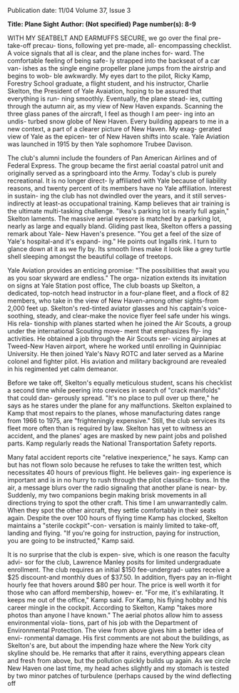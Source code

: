 Publication date: 11/04
Volume 37, Issue 3

**Title: Plane Sight**
**Author:  (Not specified)**
**Page number(s): 8-9**

WITH MY SEATBELT AND EARMUFFS SECURE,
we go over the final pre-take-off precau-
tions, following yet
pre-made, all-
encompassing checklist. A voice signals
that all is clear, and the plane inches for-
ward. The comfortable feeling of being safe-
ly strapped into the backseat of a car van-
ishes as the single engine propeller plane
jumps from the airstrip and begins to wob-
ble awkwardly. My eyes dart to the pilot,
Ricky Kamp, Forestry School graduate, a
flight student, and his instructor, Charlie
Skelton, the President of Yale Avaiation,
hoping to be assured that everything is run-
ning smoothly. Eventually, the plane stead-
ies, cutting through the autumn air, as my
view of New Haven expands. Scanning the
three glass panes of the aircraft, I feel as
though I am peer-
ing into an undis-
turbed snow globe
of New Haven.
Every
building
appears to me in a
new context, a
part of a clearer
picture of New
Haven. My exag-
gerated view of
Yale as the epicen-
ter of New Haven
shifts into scale.
Yale Aviation
was launched in
1915 by then Yale
sophomore
Trubee Davison.


The club's alumni include the founders of
Pan American Airlines and of Federal
Express. The group became the first aerial
coastal patrol unit and originally served as
a springboard into the Army. Today's club
is purely recreational. It is no longer direct-
ly affiliated with Yale because of liability
reasons, and twenty percent of its members
have no Yale affiliation. Interest in sustain-
ing the club has not dwindled over the
years, and it still serves-indirectly at least-as
occupational training. Kamp believes that
air training is the ultimate multi-tasking
challenge.
"Ikea's parking lot is nearly full again,"
Skelton laments. The massive aerial eyesore
is matched by a parking lot, nearly as large
and equally bland. Gliding past Ikea,
Skelton offers a passing remark about Yale-
New Haven's presence. "You get a feel of
the size of Yale's hospital-and it's expand-
ing." He points out Ingalls rink. I turn to
glance down at it as we fly by. Its smooth
lines make it look like a grey turtle shell
sleeping amongst the beautiful collage of
treetops.


Yale Aviation provides an enticing
promise: "The possibilities that await you
as you soar skyward are endless." The orga-
nization extends its invitation on signs at
Yale Station post office, The club boasts up
Skelton, a dedicated, top-notch head
instructor in a four-plane fleet, and a flock
of 82 members, who take in the view of
New Haven-among other sights-from
2,000 feet up.
Skelton's red-tinted aviator glasses and
his captain's voice-soothing, steady, and
clear-make the
novice flyer feel
safe under his
wings. His rela-
tionship
with
planes
started
when he joined
the Air Scouts, a
group under the
international
Scouting move-
ment
that
emphasizes fly-
ing
activities.
He obtained a
job through the
Air Scouts ser-
vicing airplanes
at
Tweed-New
Haven airport, where he worked until
enrolling in Quinnipiac University. He
then joined Yale's Navy ROTC and later
served as a Marine colonel and fighter pilot.
His aviation and military background are
revealed in his regimented yet calm
demeanor.


Before we take off, Skelton's equally
meticulous student, scans his checklist a
second time while peering into crevices in
search of "crack manifolds" that could dan-
gerously spread. "It's no place to pull over
up there," he says as he stares under the
plane for any malfunctions. Skelton
explained to Kamp that most repairs to the
planes, whose manufacturing dates range
from 1966 to 1975, are "frighteningly
expensive." Still, the club services its fleet
more often than is required by law. Skelton
has yet to witness an accident, and the
planes' ages are masked by new paint jobs
and polished parts. Kamp regularly reads
the National Transportation Safety reports.


Many fatal accident reports cite "relative
inexperience," he says. Kamp can but has
not flown solo because he refuses to take
the written test, which necessitates 40
hours of previous flight. He believes gain-
ing experience is important and is in no
hurry to rush through the pilot classifica-
tions.
In the air, a message blurs over the
radio signaling that another plane is near-
by. Suddenly, my two companions begin
making brisk movements in all directions
trying to spot the other craft. This time I
am unwarrantedly calm. When they spot
the other aircraft, they settle comfortably
in their seats again. Despite the over 100
hours of flying time Kamp has clocked,
Skelton maintains a "sterile cockpit"-con-
versation is mainly limited to take-off,
landing and flying. "If you're going for
instruction, paying for instruction, you are
going to be instructed," Kamp said.


It is no surprise that the club is expen-
sive, which is one reason the faculty advi-
sor for the club, Lawrence Manley posits
for limited undergraduate enrollment. The
club requires an initial $150 fee-undergrad-
uates receive a $25 discount-and monthly
dues of $37.50. In addition, flyers pay an
in-flight hourly fee that hovers around $80
per hour. The price is well worth it for
those who can afford membership, howev-
er. "For me, it's exhilarating. It keeps me
out of the office," Kamp said.
For Kamp, his flying hobby and his
career mingle in the cockpit. According to
Skelton, Kamp "takes more photos than
anyone I have known." The aerial photos
allow him to assess environmental viola-
tions, part of his job with the Department
of Environmental Protection. The view
from above gives him a better idea of envi-
ronmental damage. His first comments are
not about the buildings, as Skelton's are,
but about the impending haze where the
New York city skyline should be. He
remarks that after it rains, everything
appears clean and fresh from above, but the
pollution quickly builds up again.
As we circle New Haven one last time,
my head aches slightly and my stomach is
tested by two minor patches of turbulence
(perhaps caused by the wind deflecting off